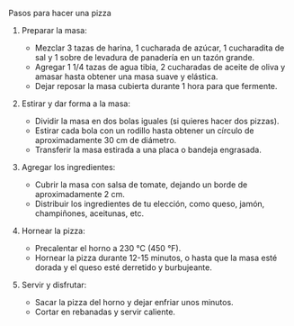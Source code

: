 Pasos para hacer una pizza

1. Preparar la masa:
   - Mezclar 3 tazas de harina, 1 cucharada de azúcar, 1 cucharadita de sal y 1 sobre de levadura de panadería en un tazón grande.
   - Agregar 1 1/4 tazas de agua tibia, 2 cucharadas de aceite de oliva y amasar hasta obtener una masa suave y elástica.
   - Dejar reposar la masa cubierta durante 1 hora para que fermente.

2. Estirar y dar forma a la masa:
   - Dividir la masa en dos bolas iguales (si quieres hacer dos pizzas).
   - Estirar cada bola con un rodillo hasta obtener un círculo de aproximadamente 30 cm de diámetro.
   - Transferir la masa estirada a una placa o bandeja engrasada.

3. Agregar los ingredientes:
   - Cubrir la masa con salsa de tomate, dejando un borde de aproximadamente 2 cm.
   - Distribuir los ingredientes de tu elección, como queso, jamón, champiñones, aceitunas, etc.

4. Hornear la pizza:
   - Precalentar el horno a 230 °C (450 °F).
   - Hornear la pizza durante 12-15 minutos, o hasta que la masa esté dorada y el queso esté derretido y burbujeante.

5. Servir y disfrutar:
   - Sacar la pizza del horno y dejar enfriar unos minutos.
   - Cortar en rebanadas y servir caliente.
